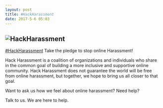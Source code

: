```yaml
---
layout: post
title: #HackHarassment
date: 2017-5-6 05:03
---
```

![HackHarassment](http://i.imgur.com/JPjxtTK.png)
------
[#HackHarassment](https://www.hackharassment.com/) Take the pledge to stop online Harassment!

Hack Harassment is a coalition of organizations and individuals
who share in the common goal of building a more inclusive and
supportive online community. Hack Harassment does not guarantee
the world will be free from online harassment, but together,
we hope to bring us all closer to that goal.

Want to ask us how we feel about online harassment? Need help?

Talk to us. We are here to help.
